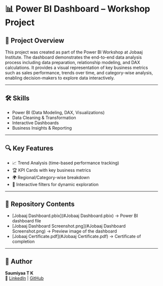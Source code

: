 # 📊 Power BI Dashboard – Workshop Project

## 📑 Project Overview
This project was created as part of the Power BI Workshop at Jobaaj Institute. The dashboard demonstrates the end-to-end data analysis process including data preparation, relationship modeling, and DAX calculations. It provides a visual representation of key business metrics such as sales performance, trends over time, and category-wise analysis, enabling decision-makers to explore data interactively.

---

## 🛠️ Skills
- Power BI (Data Modeling, DAX, Visualizations)
- Data Cleaning & Transformation
- Interactive Dashboards
- Business Insights & Reporting

---

## 🔍 Key Features
- 📈 Trend Analysis (time-based performance tracking)  
- 🏆 KPI Cards with key business metrics  
- 🌍 Regional/Category-wise breakdown  
- 🔄 Interactive filters for dynamic exploration

---

## 📂 Repository Contents
- [Jobaaj Dashboard.pbix](#Jobaaj Dashboard.pbix) → Power BI dashboard file  
- [Jobaaj Dashboard Screenshot.png](#Jobaaj Dashboard Screenshot.png) → Preview image of the dashboard  
- [Jobaaj Certificate.pdf](#Jobaaj Certificate.pdf) → Certificate of completion

---

## 👤 Author
**Saumiyaa T K**  
🔗 [LinkedIn](https://www.linkedin.com/in/saumiyaa-t-k) | [GitHub](https://github.com/SaumiyaaTK)

